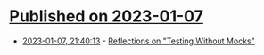 # [Published on 2023-01-07](index.md)

* [2023-01-07, 21:40:13](https://lobste.rs/s/svlkkr/reflections_on_testing_without_mocks) - [Reflections on \"Testing Without Mocks\"](https://mike.zwobble.org/2023/01/reflections-on-testing-without-mocks/)
